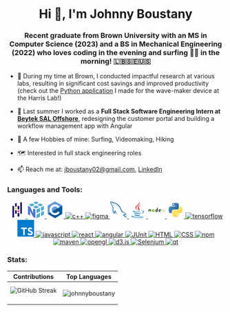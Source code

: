 [comment]: <> (<h1 align="center"><kbd><img src="header.png" height="210" alt=""/></kbd></h1>
)

<h1 align="center">Hi 👋, I'm Johnny Boustany</h1>

<h3 align="center">Recent graduate from Brown University with an MS in Computer Science (2023) and a BS in Mechanical Engineering (2022) who loves coding in the evening and surfing 🏄‍♂️ in the morning! 🇱🇧🇸🇪🇺🇸 </h3>

- 🔭 During my time at Brown, I conducted impactful research at various labs, resulting in significant cost savings and improved productivity (check out the [Python application](https://github.com/johnnyboustany/WaveGenerator) I made for the wave-maker device at the Harris Lab!)

- 🤖 Last summer I worked as a **Full Stack Software Engineering Intern at [Beytek SAL Offshore](https://www.beytek.co/)**, redesigning the customer portal and building a workflow management app with Angular
  
- 🌊 A few Hobbies of mine: Surfing, Videomaking, Hiking 

- 🗺 Interested in full stack engineering roles
  
- 📫 Reach me at: [jboustany02@gmail.com](mailto:jboustany02@gmail.com), [LinkedIn](https://www.linkedin.com/in/johnny-boustany)

<h3 align="left">Languages and Tools:</h3>
<p align="center"> 
  <a href="https://pandas.pydata.org/" target="_blank"> <img src="https://raw.githubusercontent.com/devicons/devicon/master/icons/pandas/pandas-original.svg" alt="pandas" width="40" height="40"/> </a> 
  <a href="https://numpy.org/" target="_blank"> <img src="https://raw.githubusercontent.com/devicons/devicon/master/icons/numpy/numpy-original.svg" alt="numpy" width="40" height="40"/> </a> 
  <a href="https://www.cprogramming.com/" target="_blank"> <img src="https://raw.githubusercontent.com/devicons/devicon/master/icons/c/c-original.svg" alt="c" width="40" height="40"/> </a> 
    <a href="https://isocpp.org/" target="_blank"> <img src="https://user-images.githubusercontent.com/25181517/192106073-90fffafe-3562-4ff9-a37e-c77a2da0ff58.png" alt="c++" width="40" height="40"/> </a> 
  <a href="https://www.figma.com/" target="_blank"> <img src="https://www.vectorlogo.zone/logos/figma/figma-icon.svg" alt="figma" width="40" height="40"/> </a> 
  <a href="https://www.mysql.com/" target="_blank"> <img src="https://raw.githubusercontent.com/devicons/devicon/master/icons/mysql/mysql-original.svg" alt="heroku" width="40" height="40"/> </a> 
  <a href="https://www.java.com" target="_blank"> <img src="https://raw.githubusercontent.com/devicons/devicon/master/icons/java/java-original.svg" alt="java" width="40" height="40"/> </a> 
  <a href="https://nodejs.org" target="_blank"> <img src="https://raw.githubusercontent.com/devicons/devicon/master/icons/nodejs/nodejs-original-wordmark.svg" alt="nodejs" width="40" height="40"/> </a> 
  <a href="https://www.python.org" target="_blank"> <img src="https://raw.githubusercontent.com/devicons/devicon/master/icons/python/python-original.svg" alt="python" width="40" height="40"/> </a> 
  <a href="https://www.tensorflow.org" target="_blank"> <img src="https://www.vectorlogo.zone/logos/tensorflow/tensorflow-icon.svg" alt="tensorflow" width="40" height="40"/> </a> 
  <a href="https://www.typescriptlang.org/" target="_blank"> <img src="https://raw.githubusercontent.com/devicons/devicon/master/icons/typescript/typescript-original.svg" alt="typescript" width="40" height="40"/> </a>
  <a href="https://www.javascript.com/" target="_blank"> <img src="https://user-images.githubusercontent.com/25181517/117447155-6a868a00-af3d-11eb-9cfe-245df15c9f3f.png" alt="javascript" width="40" height="40"/> </a> 
  <a href="https://react.dev/" target="_blank"> <img src="https://user-images.githubusercontent.com/25181517/183897015-94a058a6-b86e-4e42-a37f-bf92061753e5.png" alt="react" width="40" height="40"/> </a> 
  <a href="https://angular.io/" target="_blank"> <img src="https://user-images.githubusercontent.com/25181517/183890595-779a7e64-3f43-4634-bad2-eceef4e80268.png" alt="angular" width="40" height="40"/> </a> 
  <a href="https://junit.org/junit5/" target="_blank"> <img src="https://user-images.githubusercontent.com/25181517/117533873-484d4480-afef-11eb-9fad-67c8605e3592.png" alt="JUnit" width="40" height="40"/> </a> 
  <a href="https://html.com/" target="_blank"> <img src="https://user-images.githubusercontent.com/25181517/192158954-f88b5814-d510-4564-b285-dff7d6400dad.png" alt="HTML" width="40" height="40"/> </a>
  <a href="https://tailwindcss.com/" target="_blank"> <img src="https://user-images.githubusercontent.com/25181517/183898674-75a4a1b1-f960-4ea9-abcb-637170a00a75.png" alt="CSS" width="40" height="40"/> </a>
  <a href="https://www.npmjs.com/" target="_blank"> <img src="https://user-images.githubusercontent.com/25181517/121401671-49102800-c959-11eb-9f6f-74d49a5e1774.png" alt="npm" width="40" height="40"/> </a>
 <a href="https://maven.apache.org/" target="_blank"> <img src="https://user-images.githubusercontent.com/25181517/117207242-07d5a700-adf4-11eb-975e-be04e62b984b.png" alt="maven" width="40" height="40"/> </a>
 <a href="https://www.opengl.org/" target="_blank"> <img src="https://findhao.net/images/featured_imgs/opengl.jpg" alt="opengl" width="40" height="40"/> </a>
 <a href="https://d3js.org/" target="_blank"> <img src="https://avatars.githubusercontent.com/u/1562726?s=280&v=4" alt="d3.js" width="40" height="40"/> </a>
 <a href="https://www.selenium.dev/" target="_blank"> <img src="https://user-images.githubusercontent.com/25181517/184103699-d1b83c07-2d83-4d99-9a1e-83bd89e08117.png" alt="Selenium" width="40" height="40"/> </a>
  </a> <a href="https://www.qt.io/" target="_blank" rel="noreferrer"> <img src="https://upload.wikimedia.org/wikipedia/commons/0/0b/Qt_logo_2016.svg" alt="qt" width="40" height="40"/> </a>
<br>

<h3 align="left">Stats:</h3>

| Contributions                                                                                       | Top Languages                                                                                                           |
| ------------------------------------------------------------------------------------------- | ---------------------------------------------------------------------------------------------------------------------- |
| <img align="center" src="http://github-readme-streak-stats.herokuapp.com?user=johnnyboustany&theme=ambient-gradient&mode=weekly" alt="GitHub Streak"></a></p> | <p align="center"><img align="center" src="https://github-readme-stats.vercel.app/api/top-langs?username=johnnyboustany&show_icons=true&locale=en&layout=compact&hide=TeX,C,XSLT,Perl,Shell,TypeScript&exclude_repo=johnnyboustany" alt="johnnyboustany" /></p> |


